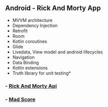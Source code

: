## Android - Rick And Morty App

- MVVM architecture
- Dependency Injection
- Retrofit
- Room
- Kotlin coroutines
- Glide
- Livedata, View model and android lifecycles
- Navigation
- Data Binding
- Kotlin extensions
- Truth library for unit testing*

### - [Rick And Morty Api](https://rickandmortyapi.com/)
### - [Mad Score](https://madscorecard.withgoogle.com/scorecards/1415922638/)
